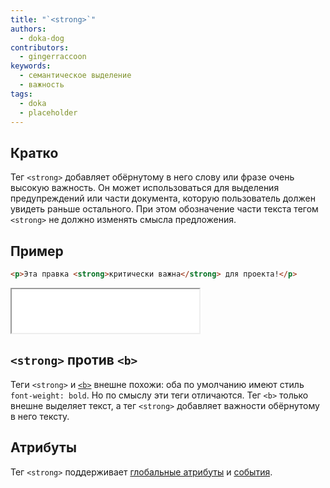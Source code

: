 ```yaml
---
title: "`<strong>`"
authors:
  - doka-dog
contributors:
  - gingerraccoon
keywords:
  - семантическое выделение
  - важность
tags:
  - doka
  - placeholder
---
```


## Кратко

Тег `<strong>` добавляет обёрнутому в него слову или фразе очень высокую важность. Он может использоваться для выделения предупреждений или части документа, которую пользователь должен увидеть раньше остального. При этом обозначение части текста тегом `<strong>` не должно изменять смысла предложения.

## Пример

```html
<p>Эта правка <strong>критически важна</strong> для проекта!</p>
```
<iframe title="Как выглядит" src="demos/view/" height="70"></iframe>

## `<strong>` против `<b>`

Теги `<strong>` и [`<b>`](/html/b) внешне похожи: оба по умолчанию имеют стиль `font-weight: bold`. Но по смыслу эти теги отличаются. Тег `<b>` только внешне выделяет текст, а тег `<strong>` добавляет важности обёрнутому в него тексту.

## Атрибуты

Тег `<strong>` поддерживает [глобальные атрибуты](/css/global-attrs/) и [события](/js/events/).

